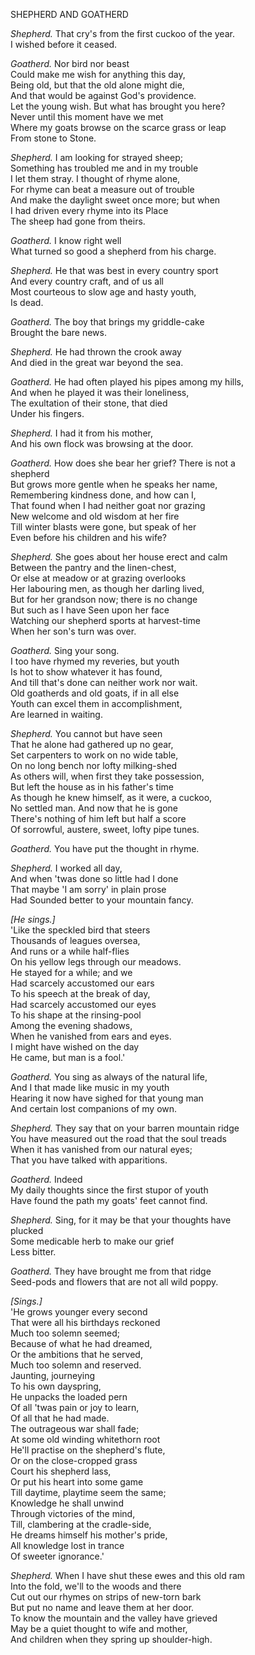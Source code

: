 SHEPHERD AND GOATHERD  
  
*Shepherd.* That cry's from the first cuckoo of the year.  
I wished before it ceased.  
  
*Goatherd.* Nor bird nor beast  
Could make me wish for anything this day,  
Being old, but that the old alone might die,  
And that would be against God's providence.  
Let the young wish.  But what has brought you here?  
Never until this moment have we met  
Where my goats browse on the scarce grass or leap  
From stone to Stone.  
  
*Shepherd.* I am looking for strayed sheep;  
Something has troubled me and in my trouble  
I let them stray.  I thought of rhyme alone,  
For rhyme can beat a measure out of trouble  
And make the daylight sweet once more; but when  
I had driven every rhyme into its Place  
The sheep had gone from theirs.  
  
*Goatherd.* I know right well  
What turned so good a shepherd from his charge.  
  
*Shepherd.* He that was best in every country sport  
And every country craft, and of us all  
Most courteous to slow age and hasty youth,  
Is dead.  
  
*Goatherd.* The boy that brings my griddle-cake  
Brought the bare news.  
  
*Shepherd.* He had thrown the crook away  
And died in the great war beyond the sea.  
  
*Goatherd.* He had often played his pipes among my hills,  
And when he played it was their loneliness,  
The exultation of their stone, that died  
Under his fingers.  
  
*Shepherd.* I had it from his mother,  
And his own flock was browsing at the door.  
  
*Goatherd.* How does she bear her grief? There is not a  
shepherd  
But grows more gentle when he speaks her name,  
Remembering kindness done, and how can I,  
That found when I had neither goat nor grazing  
New welcome and old wisdom at her fire  
Till winter blasts were gone, but speak of her  
Even before his children and his wife?  
  
*Shepherd.* She goes about her house erect and calm  
Between the pantry and the linen-chest,  
Or else at meadow or at grazing overlooks  
Her labouring men, as though her darling lived,  
But for her grandson now; there is no change  
But such as I have Seen upon her face  
Watching our shepherd sports at harvest-time  
When her son's turn was over.  
  
*Goatherd.* Sing your song.  
I too have rhymed my reveries, but youth  
Is hot to show whatever it has found,  
And till that's done can neither work nor wait.  
Old goatherds and old goats, if in all else  
Youth can excel them in accomplishment,  
Are learned in waiting.  
  
*Shepherd.* You cannot but have seen  
That he alone had gathered up no gear,  
Set carpenters to work on no wide table,  
On no long bench nor lofty milking-shed  
As others will, when first they take possession,  
But left the house as in his father's time  
As though he knew himself, as it were, a cuckoo,  
No settled man.  And now that he is gone  
There's nothing of him left but half a score  
Of sorrowful, austere, sweet, lofty pipe tunes.  
  
*Goatherd.* You have put the thought in rhyme.  
  
*Shepherd.* I worked all day,  
And when 'twas done so little had I done  
That maybe 'I am sorry' in plain prose  
Had Sounded better to your mountain fancy.  
  
*[He sings.]*  
'Like the speckled bird that steers  
Thousands of leagues oversea,  
And runs or a while half-flies  
On his yellow legs through our meadows.  
He stayed for a while; and we  
Had scarcely accustomed our ears  
To his speech at the break of day,  
Had scarcely accustomed our eyes  
To his shape at the rinsing-pool  
Among the evening shadows,  
When he vanished from ears and eyes.  
I might have wished on the day  
He came, but man is a fool.'  
  
*Goatherd.* You sing as always of the natural life,  
And I that made like music in my youth  
Hearing it now have sighed for that young man  
And certain lost companions of my own.  
  
*Shepherd.* They say that on your barren mountain ridge  
You have measured out the road that the soul treads  
When it has vanished from our natural eyes;  
That you have talked with apparitions.  
  
*Goatherd.* Indeed  
My daily thoughts since the first stupor of youth  
Have found the path my goats' feet cannot find.  
  
*Shepherd.* Sing, for it may be that your thoughts have  
plucked  
Some medicable herb to make our grief  
Less bitter.  
  
*Goatherd.* They have brought me from that ridge  
Seed-pods and flowers that are not all wild poppy.  
  
*[Sings.]*  
'He grows younger every second  
That were all his birthdays reckoned  
Much too solemn seemed;  
Because of what he had dreamed,  
Or the ambitions that he served,  
Much too solemn and reserved.  
Jaunting, journeying  
To his own dayspring,  
He unpacks the loaded pern  
Of all 'twas pain or joy to learn,  
Of all that he had made.  
The outrageous war shall fade;  
At some old winding whitethorn root  
He'll practise on the shepherd's flute,  
Or on the close-cropped grass  
Court his shepherd lass,  
Or put his heart into some game  
Till daytime, playtime seem the same;  
Knowledge he shall unwind  
Through victories of the mind,  
Till, clambering at the cradle-side,  
He dreams himself his mother's pride,  
All knowledge lost in trance  
Of sweeter ignorance.'  
  
*Shepherd.* When I have shut these ewes and this old ram  
Into the fold, we'll to the woods and there  
Cut out our rhymes on strips of new-torn bark  
But put no name and leave them at her door.  
To know the mountain and the valley have grieved  
May be a quiet thought to wife and mother,  
And children when they spring up shoulder-high.  
